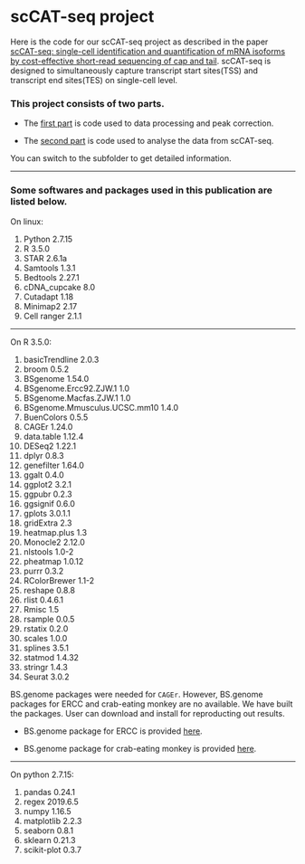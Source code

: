 
# scCAT-seq project  

Here is the code for our scCAT-seq project as described in the paper [scCAT-seq: single-cell identification and quantification of mRNA isoforms by cost-effective short-read sequencing of cap and tail](https://www.biorxiv.org/content/10.1101/2019.12.11.873505v1). scCAT-seq is designed to simultaneously capture transcript start sites(TSS) and transcript end sites(TES) on single-cell level.


### This project consists of two parts.

* The [first part](https://github.com/huyoujinlab/scCAT-seq/tree/master/data_processing_and_machine_learning) is code used to data processing and peak correction.

* The [second part](https://github.com/huyoujinlab/scCAT-seq/tree/master/Analysing) is code used to analyse the data from scCAT-seq.

You can switch to the subfolder to get detailed information.

---
### Some softwares and packages used in this publication are listed below.

On linux:


1) Python 2.7.15   
2) R 3.5.0   
3) STAR 2.6.1a   
4) Samtools 1.3.1   
5) Bedtools 2.27.1   
6) cDNA_cupcake 8.0   
7) Cutadapt 1.18   
8) Minimap2 2.17   
9) Cell ranger 2.1.1   
 
 
---

On R 3.5.0:
 
1) basicTrendline 2.0.3   
2) broom 0.5.2
3) BSgenome 1.54.0
4) BSgenome.Ercc92.ZJW.1 1.0
5) BSgenome.Macfas.ZJW.1 1.0
6) BSgenome.Mmusculus.UCSC.mm10 1.4.0
7) BuenColors 0.5.5   
8) CAGEr 1.24.0   
9) data.table 1.12.4   
10) DESeq2 1.22.1   
11) dplyr 0.8.3
12) genefilter 1.64.0
13) ggalt 0.4.0   
14) ggplot2 3.2.1   
15) ggpubr 0.2.3   
16) ggsignif 0.6.0   
17) gplots 3.0.1.1   
18) gridExtra 2.3   
19) heatmap.plus 1.3   
20) Monocle2 2.12.0   
21) nlstools 1.0-2   
22) pheatmap 1.0.12   
23) purrr 0.3.2   
24) RColorBrewer 1.1-2   
25) reshape 0.8.8   
26) rlist 0.4.6.1   
27) Rmisc 1.5   
28) rsample 0.0.5   
29) rstatix 0.2.0   
30) scales 1.0.0   
31) splines 3.5.1 
32) statmod 1.4.32
33) stringr 1.4.3   
34) Seurat 3.0.2   
 
BS.genome packages were needed for `CAGEr`. However, BS.genome packages for ERCC and crab-eating monkey are no available. We have built the packages. User can download and install for reproducting out results.

* BS.genome package for ERCC is provided [here](https://drive.google.com/open?id=1cwJSUWcZ8PkYAs7vmUGDYpI_fW3jE3nK).

* BS.genome package for crab-eating monkey is provided [here](https://drive.google.com/open?id=1ZvdSOCV5AbwcqYPZ_SYX42egSRKUGBrC).
---
On python 2.7.15:
 
1) pandas 0.24.1  
2) regex 2019.6.5
3) numpy 1.16.5  
4) matplotlib 2.2.3  
5) seaborn 0.8.1
6) sklearn 0.21.3  
7) scikit-plot 0.3.7  


